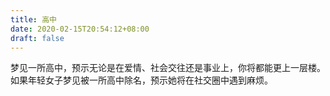 ```yaml
---
title: 高中
date: 2020-02-15T20:54:12+08:00
draft: false
---
```


梦见一所高中，预示无论是在爱情、社会交往还是事业上，你将都能更上一层楼。<br>
如果年轻女子梦见被一所高中除名，预示她将在社交圈中遇到麻烦。<br>
